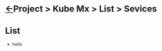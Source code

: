 <head><link rel="stylesheet" href="../../../../md.css"/><script src="../../../md.js"></script></head>

[//]: #(Reference)
[Repo_Readme]:         ./subproject_list.md
[Cft_Whatis]:          ../whatis/cft_whatis.md
[Dataplatform_Whatis]: ../whatis/dataptf_whatis.md
[Other_Whatis]:        ../whatis/other_whatis.md



# [&larr;][Repo_Readme]Project > Kube Mx > List > Sevices

# List
- hello